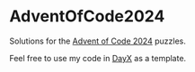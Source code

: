 # AdventOfCode2024
Solutions for the [Advent of Code 2024](https://adventofcode.com/2024) puzzles.

Feel free to use my code in [DayX](DayX) as a template.
